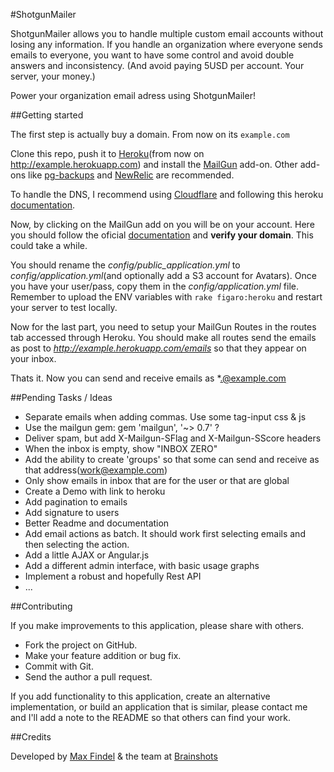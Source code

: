#ShotgunMailer

ShotgunMailer allows you to handle multiple custom email accounts without losing any information. If you handle an organization where everyone sends emails to everyone, you want to have some control and avoid double answers and inconsistency. (And avoid paying 5USD per account. Your server, your money.)

Power your organization email adress using ShotgunMailer!
<!-- SAMPLE IMAGE -->

##Getting started

The first step is actually buy a domain. From now on its `example.com`  

Clone this repo, push it to [Heroku](http://heroku.com)(from now on http://example.herokuapp.com) and install the [MailGun](https://addons.heroku.com/mailgun) add-on. Other add-ons like [pg-backups](https://addons.heroku.com/pgbackups) and [NewRelic](https://addons.heroku.com/newrelic) are recommended.  

To handle the DNS, I recommend using [Cloudflare](http://cloudflare.com) and following this heroku [documentation](http://www.higherorderheroku.com/articles/cloudflare-dns-heroku/).  

Now, by clicking on the MailGun add on you will be on your account. Here you should follow the oficial [documentation](http://documentation.mailgun.com/quickstart.html#verifying-your-domain) and **verify your domain**. This could take a while.  

You should rename the *config/public_application.yml* to *config/application.yml*(and optionally add a S3 account for Avatars). Once you have your user/pass, copy them in the *config/application.yml* file. Remember to upload the ENV variables with `rake figaro:heroku` and restart your server to test locally.  
  
Now for the last part, you need to setup your MailGun Routes in the routes tab accessed through Heroku. You should make all routes send the emails as post to *http://example.herokuapp.com/emails* so that they appear on your inbox.

Thats it. Now you can send and receive emails as *.@example.com

##Pending Tasks / Ideas

* Separate emails when adding commas. Use some tag-input css & js
* Use the mailgun gem: gem 'mailgun', '~> 0.7' ?
* Deliver spam, but add X-Mailgun-SFlag and X-Mailgun-SScore headers
* When the inbox is empty, show "INBOX ZERO"
* Add the ability to create 'groups' so that some can send and receive as that address(work@example.com)
* Only show emails in inbox that are for the user or that are global
* Create a Demo with link to heroku
* Add pagination to emails
* Add signature to users
* Better Readme and documentation
* Add email actions as batch. It should work first selecting emails and then selecting the action.
* Add a little AJAX or Angular.js
* Add a different admin interface, with basic usage graphs
* Implement a robust and hopefully Rest API
* ...

##Contributing

If you make improvements to this application, please share with others.

* Fork the project on GitHub.
* Make your feature addition or bug fix.
* Commit with Git.
* Send the author a pull request.

If you add functionality to this application, create an alternative implementation, or build an application that is similar, please contact me and I'll add a note to the README so that others can find your work.

##Credits

Developed by [Max Findel](https://github.com/maxfindel) & the team at [Brainshots](http://brainshots.cl)




